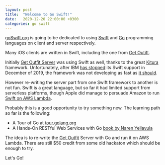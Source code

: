 ```yaml
---
layout: post
title:  "Welcome to Go Swift!"
date:   2020-12-20 22:00:00 +0300
categories: go swift
---
```

[goSwift.org](https://goswift.org) is going to be dedicated to using [Swift](https://swift.org) and [Go](https://golang.org) programming languages on client and server respectively.

Many iOS clients are written in Swift, including the one from [Get Outift](https://github.com/dbystruev/Outfit-Selection.git).

Initially [Get Outfit Server](https://github.com/dbystruev/Get-Outfit-Server.git) was using Swift as well, thanks to the great [Kitura](https://www.kitura.dev) framework. Unfortunately, after IBM [has stopped](https://forums.swift.org/t/december-12th-2019/31735) its Swift support in December of 2019, the framework was not developing as fast as [it should](https://vapor.codes).

However re-writing the server part from one Swift framework to another is not fun. Swift is a great language, but so far it had limited support from serverless platforms, though Apple did manage to persuade Amazon to run [Swift on AWS Lambda](https://developer.apple.com/videos/play/wwdc2020/10644).

Probably this is a good opportunity to try something new. The learning path so far is the following:

* A Tour of Go at [tour.golang.org](http://tour.golang.org)
* A Hands-On RESTful Web Services with Go [book by Naren Yellavula](https://www.packtpub.com/product/hands-on-restful-web-services-with-go-second-edition/9781838643577)

The idea is to re-write the [Get Outfit](https://www.getoutfit.ru/uk) Server with Go and run it on AWS Lambda. There are still $50 credit from some old hackaton which should be enough to try.

Let's Go!